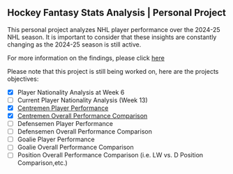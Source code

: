 ## Hockey Fantasy Stats Analysis | Personal Project

This personal project analyzes NHL player performance over the 2024-25 NHL season. It is important to consider that these insights are constantly changing as the 2024-25 season is still active.

For more information on the findings, please click [here](https://github.com/carsonbennett1/Hockey-Player-Analysis-Project/blob/main/FINDINGS.md)

Please note that this project is still being worked on, here are the projects objectives:
- [x] Player Nationality Analysis at Week 6
- [ ] Current Player Nationality Analysis (Week 13)
- [x] [Centremen Player Performance](https://github.com/carsonbennett1/Hockey-Player-Analysis-Project/blob/main/Centremen_Insights.md)
- [x] [Centremen Overall Performance Comparison](https://github.com/carsonbennett1/Hockey-Player-Analysis-Project/blob/main/Centremen_Insights.md)
- [ ] Defensemen Player Performance
- [ ] Defensemen Overall Performance Comparison
- [ ] Goalie Player Performance
- [ ] Goalie Overall Performance Comparison
- [ ] Position Overall Performance Comparison (i.e. LW vs. D Position Comparison,etc.)